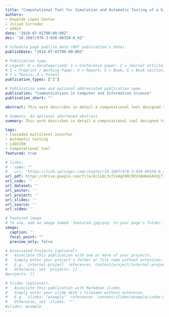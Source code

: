```yaml
---
title: "Computational Tool for Simulation and Automatic Testing of a Single-Phase Cascaded Multilevel Inverter"
authors:
- Oswaldo López-Santos
- Julian Corredor
- admin
date: "2018-07-01T00:00:00Z"
doi: "10.1007/978-3-030-00350-0_42"

# Schedule page publish date (NOT publication's date).
publishDate: "2018-07-01T00:00:00Z"

# Publication type.
# Legend: 0 = Uncategorized; 1 = Conference paper; 2 = Journal article;
# 3 = Preprint / Working Paper; 4 = Report; 5 = Book; 6 = Book section;
# 7 = Thesis; 8 = Patent
publication_types: ["2"]

# Publication name and optional abbreviated publication name.
publication: "Communications in Computer and Information Science"
publication_short: ""

abstract: This work describes in detail a computational tool designed to study performance indicators of a four-stage transformer-based single-phase cascaded multilevel inverter. The proposed system integrates simulation, on-line measurement, control and signal processing providing automating testing functionality to optimize the performance of the inverter with base on indicators such as Total Harmonic Distortion (THD), partial and global efficiency and power balance between the stages. The computational component of the tool was developed in LabVIEW providing not only didactic interactivity with the user through the Human-Machine Interface (HMI) but also a reliable interconnection with the power converter and the instruments of the experimental setup. The hardware component was developed integrating the power converter prototype, an acquisition card and electronic circuits providing measurement, conditioning, digital control and gate driving functions. Experimental results obtained from automatic tests are presented showing potentiality of the tool to support research activities related with this type of power converters.

# Summary. An optional shortened abstract.
summary: This work describes in detail a computational tool designed to study performance indicators of a four-stage transformer-based single-phase cascaded multilevel inverter. The proposed system integrates simulation, on-line measurement, control and signal processing providing automating testing functionality to optimize the performance of the inverter with base on indicators such as Total Harmonic Distortion (THD), partial and global efficiency and power balance between the stages. The computational component of the tool was developed in LabVIEW providing not only didactic interactivity with the user through the Human-Machine Interface (HMI) but also a reliable interconnection with the power converter and the instruments of the experimental setup. The hardware component was developed integrating the power converter prototype, an acquisition card and electronic circuits providing measurement, conditioning, digital control and gate driving functions. Experimental results obtained from automatic tests are presented showing potentiality of the tool to support research activities related with this type of power converters.

tags:
- Cascaded multilevel inverter
- Automatic testing
- LabVIEW
- Computational tool
featured: true

# links:
# - name: ""
#   url: "https://link.springer.com/chapter/10.1007/978-3-030-00350-0_42"
url_pdf: https://drive.google.com/file/d/1L8L3vf2xHqFDRCMZ2VAUmkGXVdjTjiQR/view?usp=sharing
url_code: ''
url_dataset: ''
url_poster: ''
url_project: ''
url_slides: ''
url_source: ''
url_video: ''

# Featured image
# To use, add an image named `featured.jpg/png` to your page's folder. 
image:
  caption: ''
  focal_point: ""
  preview_only: false

# Associated Projects (optional).
#   Associate this publication with one or more of your projects.
#   Simply enter your project's folder or file name without extension.
#   E.g. `internal-project` references `content/project/internal-project/index.md`.
#   Otherwise, set `projects: []`.
#projects: []

# Slides (optional).
#   Associate this publication with Markdown slides.
#   Simply enter your slide deck's filename without extension.
#   E.g. `slides: "example"` references `content/slides/example/index.md`.
#   Otherwise, set `slides: ""`.
#slides: example
---
```



